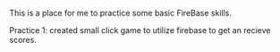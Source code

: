This is a place for me to practice some basic FireBase skills.


Practice 1: created small click game to utilize firebase to get an recieve scores.